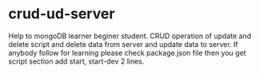 ﻿# crud-ud-server
Help to mongoDB learner beginer student. CRUD operation of update and delete script and delete data from server and update data to server.
If anybody follow for learning please check package.json file then you get script section add start, start-dev 2 lines.

